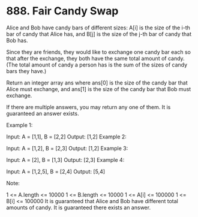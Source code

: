 # 888. Fair Candy Swap
Alice and Bob have candy bars of different sizes: A[i] is the size of the i-th bar of candy that Alice has, and B[j] is the size of the j-th bar of candy that Bob has.

Since they are friends, they would like to exchange one candy bar each so that after the exchange, they both have the same total amount of candy.  (The total amount of candy a person has is the sum of the sizes of candy bars they have.)

Return an integer array ans where ans[0] is the size of the candy bar that Alice must exchange, and ans[1] is the size of the candy bar that Bob must exchange.

If there are multiple answers, you may return any one of them.  It is guaranteed an answer exists.

 

Example 1:

Input: A = [1,1], B = [2,2]
Output: [1,2]
Example 2:

Input: A = [1,2], B = [2,3]
Output: [1,2]
Example 3:

Input: A = [2], B = [1,3]
Output: [2,3]
Example 4:

Input: A = [1,2,5], B = [2,4]
Output: [5,4]
 

Note:

1 <= A.length <= 10000
1 <= B.length <= 10000
1 <= A[i] <= 100000
1 <= B[i] <= 100000
It is guaranteed that Alice and Bob have different total amounts of candy.
It is guaranteed there exists an answer.